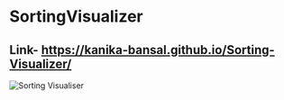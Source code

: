 # SortingVisualizer

## Link- https://kanika-bansal.github.io/Sorting-Visualizer/

![Sorting Visualiser](https://github.com/Kanika-bansal/Sorting-Visualizer/assets/83921741/2a984bd9-5ee4-45c7-b653-d4d6760a140e)
